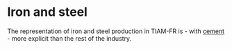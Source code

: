 # Iron and steel

The representation of iron and steel production in TIAM-FR is - with [cement](cement.md) - more explicit than the rest of the industry.  
